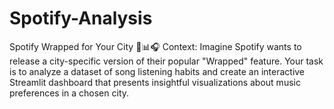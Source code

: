 # Spotify-Analysis
Spotify Wrapped for Your City 🎵📊🎧
Context:
Imagine Spotify wants to release a city-specific version of their popular "Wrapped" feature. Your task is to analyze a dataset of song listening habits and create an interactive Streamlit dashboard that presents insightful visualizations about music preferences in a chosen city.
